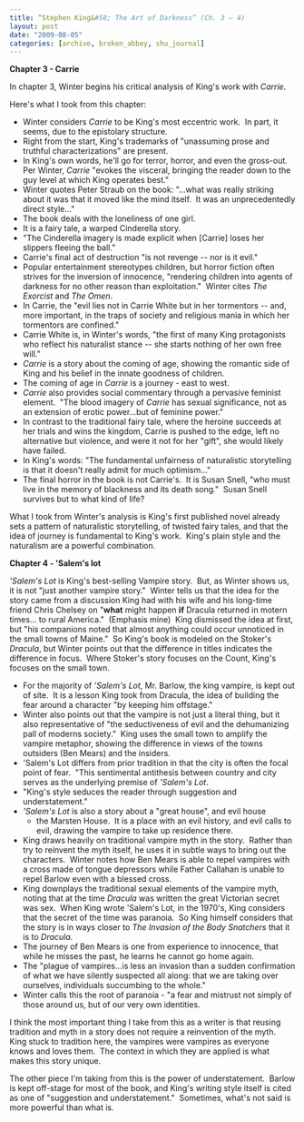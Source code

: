 ```yaml
---
title: “Stephen King&#58; The Art of Darkness” (Ch. 3 – 4)
layout: post
date: "2009-08-05"
categories: [archive, broken_abbey, shu_journal]
---
```


**Chapter 3 - Carrie**

In chapter 3, Winter begins his critical analysis of King's work with _Carrie_.

Here's what I took from this chapter:

- Winter considers _Carrie_ to be King's most eccentric work.  In part, it
  seems, due to the epistolary structure.
- Right from the start, King's trademarks of "unassuming prose and truthful
  characterizations" are present.
- In King's own words, he'll go for terror, horror, and even the gross-out.  Per
  Winter, _Carrie_ "evokes the visceral, bringing the reader down to the guy
  level at which King operates best."
- Winter quotes Peter Straub on the book: "...what was really striking about it
  was that it moved like the mind itself.  It was an unprecedentedly direct
  style..."
- The book deals with the loneliness of one girl.
- It is a fairy tale, a warped Cinderella story.
- "The Cinderella imagery is made explicit when [Carrie] loses her slippers
  fleeing the ball."
- Carrie's final act of destruction "is not revenge -- nor is it evil."
- Popular entertainment stereotypes children, but horror fiction often strives
  for the inversion of innocence, "rendering children into agents of darkness
  for no other reason than exploitation."  Winter cites _The Exorcist_ and _The
  Omen_.
- In Carrie, the "evil lies not in Carrie White but in her tormentors -- and,
  more important, in the traps of society and religious mania in which her
  tormentors are confined."
- Carrie White is, in Winter's words, "the first of many King protagonists who
  reflect his naturalist stance -- she starts nothing of her own free will."
- _Carrie_ is a story about the coming of age, showing the romantic side of King
  and his belief in the innate goodness of children.
- The coming of age in _Carrie_ is a journey - east to west.
- _Carrie_ also provides social commentary through a pervasive feminist
  element.  "The blood imagery of _Carrie_ has sexual significance, not as an
  extension of erotic power...but of feminine power."
- In contrast to the traditional fairy tale, where the heroine succeeds at her
  trials and wins the kingdom, Carrie is pushed to the edge, left no alternative
  but violence, and were it not for her "gift", she would likely have failed.
- In King's words: "The fundamental unfairness of naturalistic storytelling is
  that it doesn't really admit for much optimism..."
- The final horror in the book is not Carrie's.  It is Susan Snell, "who must
  live in the memory of blackness and its death song."  Susan Snell survives but
  to what kind of life?

What I took from Winter's analysis is King's first published novel already sets
a pattern of naturalistic storytelling, of twisted fairy tales, and that the
idea of journey is fundamental to King's work.  King's plain style and the
naturalism are a powerful combination.

**Chapter 4 - 'Salem's lot**

_'Salem's Lot_ is King's best-selling Vampire story.  But, as Winter shows us,
it is not "just another vampire story."  Winter tells us that the idea for the
story came from a discussion King had with his wife and his long-time friend
Chris Chelsey on "**what** might happen **if** Dracula returned in motern
times... to rural America."  (Emphasis mine)  King dismissed the idea at first,
but "his companions noted that almost anything could occur unnoticed in the
small towns of Maine."  So King's book is modeled on the Stoker's _Dracula_, but
Winter points out that the difference in titles indicates the difference in
focus.  Where Stoker's story focuses on the Count, King's focuses on the small
town.

- For the majority of _'Salem's Lot_, Mr. Barlow, the king vampire, is kept out
  of site.  It is a lesson King took from Dracula, the idea of building the fear
  around a character "by keeping him offstage."
- Winter also points out that the vampire is not just a literal thing, but it
  also representative of "the seductiveness of evil and the dehumanizing pall of
  moderns society."  King uses the small town to amplify the vampire metaphor,
  showing the difference in views of the towns outsiders (Ben Mears) and the
  insiders.
- 'Salem's Lot differs from prior tradition in that the city is often the focal
  point of fear.  "This sentimental antithesis between country and city serves
  as the underlying premise of _'Salem's Lot_.
- "King's style seduces the reader through suggestion and understatement."
- _'Salem's Lot_ is also a story about a "great house", and evil house
  - the Marsten House.  It is a place with an evil history, and evil calls to
    evil, drawing the vampire to take up residence there.
- King draws heavily on traditional vampire myth in the story.  Rather than try
  to reinvent the myth itself, he uses it in subtle ways to bring out the
  characters.  Winter notes how Ben Mears is able to repel vampires with a cross
  made of tongue depressors while Father Callahan is unable to repel Barlow even
  with a blessed cross.
- King downplays the traditional sexual elements of the vampire myth, noting
  that at the time _Dracula_ was written the great Victorian secret was sex. 
  When King wrote 'Salem's Lot, in the 1970's, King considers that the secret of
  the time was paranoia.  So King himself considers that the story is in ways
  closer to _The Invasion of the Body Snatchers_ that it is to _Dracula_.
- The journey of Ben Mears is one from experience to innocence, that while he
  misses the past, he learns he cannot go home again.
- The "plague of vampires...is less an invasion than a sudden confirmation of
  what we have silently suspected all along: that we are taking over ourselves,
  individuals succumbing to the whole."
- Winter calls this the root of paranoia - "a fear and mistrust not simply of
  those around us, but of our very own identities.

I think the most important thing I take from this as a writer is that reusing
tradition and myth in a story does not require a reinvention of the myth.  King
stuck to tradition here, the vampires were vampires as everyone knows and loves
them.  The context in which they are applied is what makes this story unique.

The other piece I'm taking from this is the power of understatement.  Barlow is
kept off-stage for most of the book, and King's writing style itself is cited as
one of "suggestion and understatement."  Sometimes, what's not said is more
powerful than what is.
